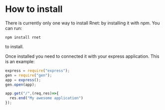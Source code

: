 # How to install
There is currently only one way to install Rnet: by installing it with npm. You can run:
``` 
npm install rnet
```
to install.

Once installed you need to connected it with your express application. This is an example: 
```javascript
express = require("express");
gen = require("gen");
app = express();
gen.open(app);

app.get("/",(req,res)=>{
  res.end("My awesome application")
});
```
